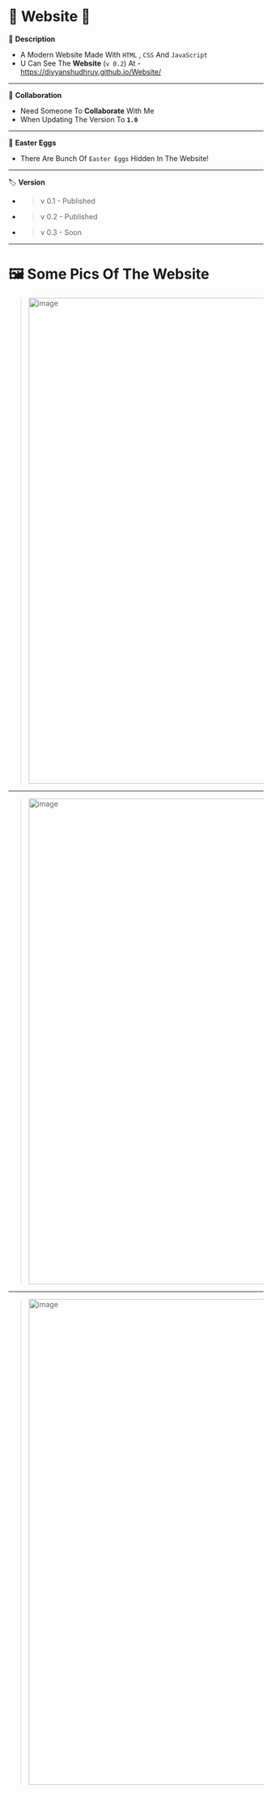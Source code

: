 # 🎈 Website 🎈
📑 **Description**
* A Modern Website Made With `HTML` , `CSS` And `JavaScript`
* U Can See The **Website** (`v 0.2`) At - https://divyanshudhruv.github.io/Website/
----------------------
🤝 **Collaboration**
* Need Someone To **Collaborate** With Me
* When Updating The Version To **`1.0`**
---------------------
🥚 **Easter Eggs**
* There Are Bunch Of `Easter Eggs` Hidden In The Website!
---------------------
🏷️ **Version**
* > v 0.1 - Published
* > v 0.2 - Published
* > v 0.3 - Soon
---------------------
# 🖼️ **Some Pics Of The Website**


> <img width="960" alt="image" src="https://user-images.githubusercontent.com/71079602/144416127-14fe5a62-2d2d-4c1d-9b4d-99fa54dfa985.png">
---------------------
> <img width="960" alt="image" src="https://user-images.githubusercontent.com/71079602/144416174-f7b812b0-bbee-40c1-86e7-278a72a9415c.png">
---------------------
> <img width="960" alt="image" src="https://user-images.githubusercontent.com/71079602/144416316-05d840ba-8ea7-4f54-a035-44305603546a.png">
